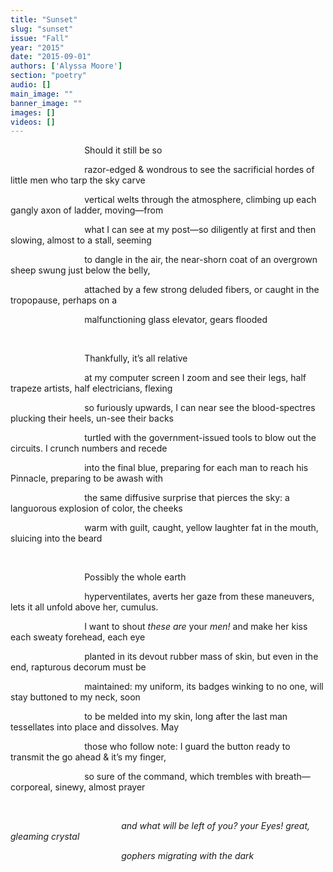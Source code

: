 ```yaml
---
title: "Sunset"
slug: "sunset"
issue: "Fall"
year: "2015"
date: "2015-09-01"
authors: ['Alyssa Moore']
section: "poetry"
audio: []
main_image: ""
banner_image: ""
images: []
videos: []
---
```

                              Should it still be so

                               razor-edged & wondrous to see the sacrificial hordes of little men who tarp the sky carve 

                               vertical welts through the atmosphere, climbing up each gangly axon of ladder, moving—from

                               what I can see at my post—so diligently at first and then slowing, almost to a stall, seeming 

                               to dangle in the air, the near-shorn coat of an overgrown sheep swung just below the belly, 

                               attached by a few strong deluded fibers, or caught in the tropopause, perhaps on a 

                               malfunctioning glass elevator, gears flooded 

  

                               Thankfully, it’s all relative

                               at my computer screen I zoom and see their legs, half trapeze artists, half electricians, flexing 

                               so furiously upwards, I can near see the blood-spectres plucking their heels, un-see their backs 

                               turtled with the government-issued tools to blow out the circuits. I crunch numbers and recede 

                               into the final blue, preparing for each man to reach his Pinnacle, preparing to be awash with 

                               the same diffusive surprise that pierces the sky: a languorous explosion of color, the cheeks 

                               warm with guilt, caught, yellow laughter fat in the mouth, sluicing into the beard

  

                               Possibly the whole earth 

                               hyperventilates, averts her gaze from these maneuvers, lets it all unfold above her, cumulus. 

                               I want to shout *these are* your *men!* and make her kiss each sweaty forehead, each eye 

                               planted in its devout rubber mass of skin, but even in the end, rapturous decorum must be 

                               maintained: my uniform, its badges winking to no one, will stay buttoned to my neck, soon 

                               to be melded into my skin, long after the last man tessellates into place and dissolves. May 

                               those who follow note: I guard the button ready to transmit the go ahead & it’s my finger, 

                               so sure of the command, which trembles with breath—corporeal, sinewy, almost prayer

  

                                              *and what will be left of you? your Eyes! great, gleaming crystal* 

                                              *gophers migrating with the dark*

